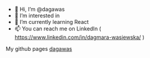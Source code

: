- 👋 Hi, I’m @dagawas
- 👀 I’m interested in 
- 🌱 I’m currently learning React
-  📫 You can reach me on LinkedIn ( https://www.linkedin.com/in/dagmara-wasiewska/ )


My github pages [dagawas](https://dagawas.github.io)
